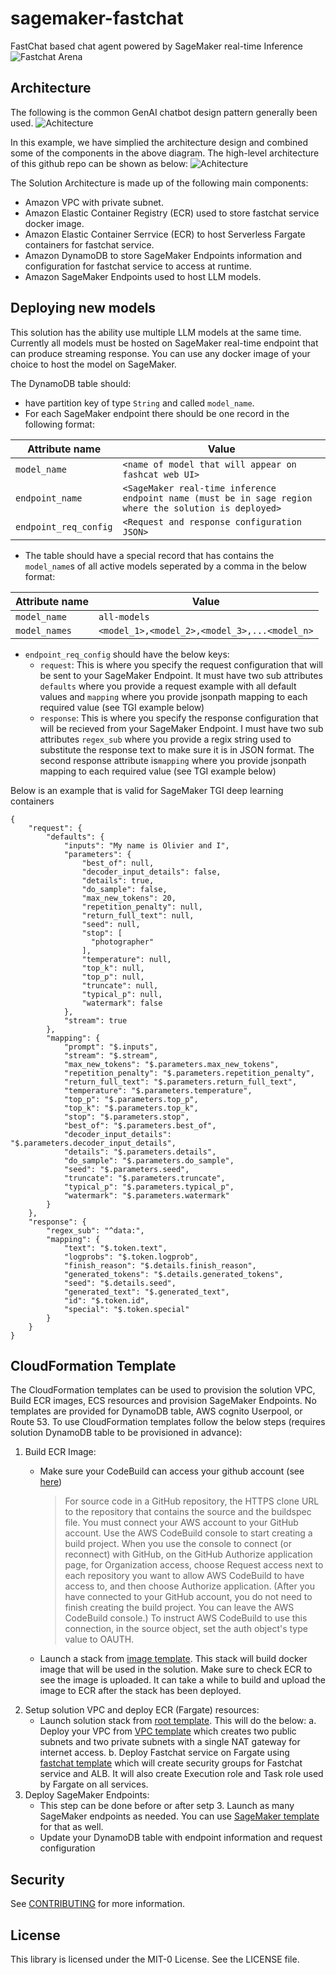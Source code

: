 # sagemaker-fastchat
FastChat based chat agent powered by SageMaker real-time Inference
![Fastchat Arena](Assets/arena.gif)

## Architecture
The following is the common GenAI chatbot design pattern generally been used. 
![Achitecture](./Assets/GenAI-play-ground.drawio.png)

In this example, we have simplied the architecture design and combined some of the components in the above diagram. The high-level architecture of this github repo can be shown as below:
![Achitecture](./Assets/sagemaker-fastchat.png)

The Solution Architecture is made up of the following main components:
- Amazon VPC with private subnet.
- Amazon Elastic Container Registry (ECR) used to store fastchat service docker image.
- Amazon Elastic Container Serrvice (ECR) to host Serverless Fargate containers for fastchat service.
- Amazon DynamoDB to store SageMaker Endpoints information and configuration for fastchat service to access at runtime.
- Amazon SageMaker Endpoints used to host LLM models.

## Deploying new models
This solution has the ability use multiple LLM models at the same time. Currently all models must be hosted on SageMaker real-time endpoint that can produce streaming response. You can use any docker image of your choice to host the model on SageMaker.

The DynamoDB table should:
- have partition key of type `String` and called `model_name`.
- For each SageMaker endpoint there should be one record in the following format:

| Attribute name | Value |
| -------------- | ----- |
| `model_name` | `<name of model that will appear on fashcat web UI>` |
| `endpoint_name` | `<SageMaker real-time inference endpoint name (must be in sage region where the solution is deployed>` |
| `endpoint_req_config` | `<Request and response configuration JSON>` |

- The table should have a special record that has contains the `model_name`s of all active models seperated by a comma in the below format:

| Attribute name | Value |
| -------------- | ----- |
| `model_name` | `all-models` |
| `model_names` | `<model_1>,<model_2>,<model_3>,...<model_n>` |

- `endpoint_req_config`  should have the below keys:
    - `request`: This is where you specify the request configuration that will be sent to your SageMaker Endpoint. It must have two sub attributes `defaults` where you provide a request example with all default values and `mapping` where you provide jsonpath mapping to each required value (see TGI example below)
    - `response`: This is where you specify the response configuration that will be recieved from your SageMaker Endpoint. I must have two sub attributes `regex_sub` where you provide a regix string used to substitute the response text to make sure it is in JSON format. The second response attribute is`mapping` where you provide jsonpath mapping to each required value (see TGI example below)
 
Below is an example that is valid for SageMaker TGI deep learning containers

```
{
    "request": {
        "defaults": {
            "inputs": "My name is Olivier and I",
            "parameters": {
                "best_of": null,
                "decoder_input_details": false,
                "details": true,
                "do_sample": false,
                "max_new_tokens": 20,
                "repetition_penalty": null,
                "return_full_text": null,
                "seed": null,
                "stop": [
                  "photographer"
                ],
                "temperature": null,
                "top_k": null,
                "top_p": null,
                "truncate": null,
                "typical_p": null,
                "watermark": false
            },
            "stream": true
        },
        "mapping": {
            "prompt": "$.inputs",
            "stream": "$.stream",
            "max_new_tokens": "$.parameters.max_new_tokens",
            "repetition_penalty": "$.parameters.repetition_penalty",
            "return_full_text": "$.parameters.return_full_text",
            "temperature": "$.parameters.temperature",
            "top_p": "$.parameters.top_p",
            "top_k": "$.parameters.top_k",
            "stop": "$.parameters.stop",
            "best_of": "$.parameters.best_of",
            "decoder_input_details": "$.parameters.decoder_input_details",
            "details": "$.parameters.details",
            "do_sample": "$.parameters.do_sample",
            "seed": "$.parameters.seed",
            "truncate": "$.parameters.truncate",
            "typical_p": "$.parameters.typical_p",
            "watermark": "$.parameters.watermark"
        }
    },
    "response": {
        "regex_sub": "^data:",
        "mapping": {
            "text": "$.token.text",
            "logprobs": "$.token.logprob",
            "finish_reason": "$.details.finish_reason",
            "generated_tokens": "$.details.generated_tokens",
            "seed": "$.details.seed",
            "generated_text": "$.generated_text",
            "id": "$.token.id",
            "special": "$.token.special"
        }
    }
}
```

## CloudFormation Template
The CloudFormation templates can be used to provision the solution VPC, Build ECR images, ECS resources and provision SageMaker Endpoints. No templates are provided for DynamoDB table, AWS cognito Userpool, or Route 53.
To use CloudFormation templates follow the below steps (requires solution DynamoDB table to be provisioned in advance):
1. Build ECR Image:
    - Make sure your CodeBuild can access your github account (see [here](https://docs.aws.amazon.com/AWSCloudFormation/latest/UserGuide/aws-properties-codebuild-project-source.html))
        > For source code in a GitHub repository, the HTTPS clone URL to the repository that contains the source and the buildspec file. You must connect your AWS account to your GitHub account. Use the AWS CodeBuild console to start creating a build project. When you use the console to connect (or reconnect) with GitHub, on the GitHub Authorize application page, for Organization access, choose Request access next to each repository you want to allow AWS CodeBuild to have access to, and then choose Authorize application. (After you have connected to your GitHub account, you do not need to finish creating the build project. You can leave the AWS CodeBuild console.) To instruct AWS CodeBuild to use this connection, in the source object, set the auth object's type value to OAUTH.

    - Launch a stack from [image template](CloudFormation/image-template.yaml). This stack will build docker image that will be used in the solution. Make sure to check ECR to see the image is uploaded. It can take a while to build and upload the image to ECR after the stack has been deployed.
2. Setup solution VPC and deploy ECR (Fargate) resources:
    - Launch solution stack from [root template](CloudFormation/root-template.yaml). This will do the below:
        a. Deploy your VPC from [VPC template](CloudFormation/vpc-template.yaml) which creates two public subnets and two private subnets with a single NAT gateway for internet access.
        b. Deploy Fastchat service on Fargate using [fastchat template](CloudFormation/fastchat-template.yaml) which will create security groups for Fastchat service and ALB. It will also create Execution role and Task role used by Fargate on all services.
3. Deploy SageMaker Endpoints:
   - This step can be done before or after setp 3. Launch as many SageMaker endpoints as needed. You can use [SageMaker template](CloudFormation/sagemaker-template.yaml) for that as well.
   - Update your DynamoDB table with endpoint information and request configuration

## Security

See [CONTRIBUTING](CONTRIBUTING.md#security-issue-notifications) for more information.

## License

This library is licensed under the MIT-0 License. See the LICENSE file.

